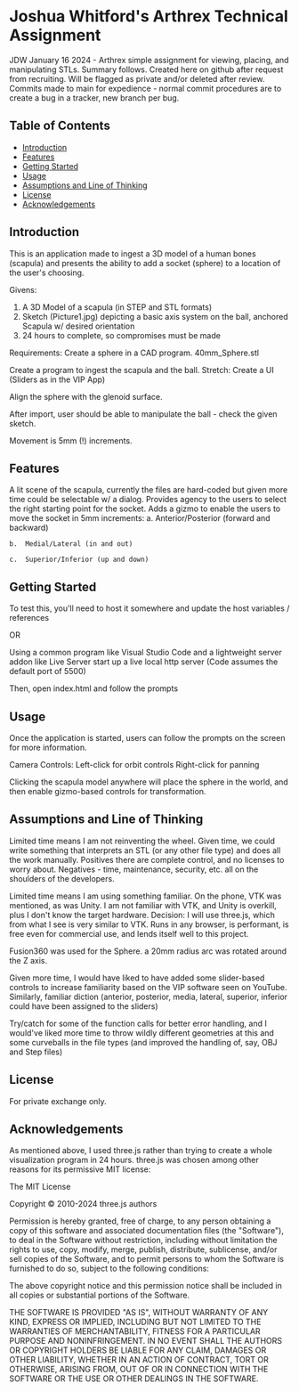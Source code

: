 # Joshua Whitford's Arthrex Technical Assignment

JDW January 16 2024 - Arthrex simple assignment for viewing, placing, and manipulating STLs.
Summary follows. Created here on github after request from recruiting. Will be flagged as private and/or deleted after review.
Commits made to main for expedience - normal commit procedures are to create a bug in a tracker, new branch per bug.

## Table of Contents

- [Introduction](#introduction)
- [Features](#features)
- [Getting Started](#getting-started)
- [Usage](#usage)
- [Assumptions and Line of Thinking](#assumptions)
- [License](#license)
- [Acknowledgements](#acknowledgements)

## Introduction

This is an application made to ingest a 3D model of a human bones (scapula) and presents the ability to add a socket (sphere)
to a location of the user's choosing. 

Givens:
1. A 3D Model of a scapula (in STEP and STL formats)
2. Sketch (Picture1.jpg) depicting a basic axis system on the ball, anchored Scapula w/ desired orientation
3. 24 hours to complete, so compromises must be made

Requirements:
  Create a sphere in a CAD program.
    40mm_Sphere.stl

  Create a program to ingest the scapula and the ball.
    Stretch: Create a UI (Sliders as in the VIP App)

  Align the sphere with the glenoid surface.

  After import, user should be able to manipulate the ball - check the given sketch.

  Movement is 5mm (!) increments.

## Features

A lit scene of the scapula, currently the files are hard-coded but given more time could be selectable w/ a dialog.
Provides agency to the users to select the right starting point for the socket.
Adds a gizmo to enable the users to move the socket in 5mm increments:
    a.  Anterior/Posterior (forward and backward)

    b.  Medial/Lateral (in and out)

    c.  Superior/Inferior (up and down)

## Getting Started

To test this, you'll need to host it somewhere and update the host variables / references

OR

Using a common program like Visual Studio Code and a lightweight server addon like Live Server
start up a live local http server (Code assumes the default port of 5500)

Then, open index.html and follow the prompts

## Usage

Once the application is started, users can follow the prompts on the screen for more information.

Camera Controls:
  Left-click for orbit controls
  Right-click for panning

Clicking the scapula model anywhere will place the sphere in the world, and then enable gizmo-based controls for transformation.

## Assumptions and Line of Thinking

Limited time means I am not reinventing the wheel.
   Given time, we could write something that interprets an STL (or any other file type) and does all the work manually.
   Positives there are complete control, and no licenses to worry about.
   Negatives - time, maintenance, security, etc. all on the shoulders of the developers.

Limited time means I am using something familiar.
   On the phone, VTK was mentioned, as was Unity.
   I am not familiar with VTK, and Unity is overkill, plus I don't know the target hardware.
   Decision: I will use three.js, which from what I see is very similar to VTK.
   Runs in any browser, is performant, is free even for commercial use, and lends itself well to this project.

Fusion360 was used for the Sphere. a 20mm radius arc was rotated around the Z axis.

Given more time, I would have liked to have added some slider-based controls to increase familiarity based on the VIP software seen on YouTube. Similarly, familiar diction (anterior, posterior, media, lateral, superior, inferior could have been assigned to the sliders)

Try/catch for some of the function calls for better error handling, and I would've liked more time to throw wildly different geometries at this and some curveballs in the file types (and improved the handling of, say, OBJ and Step files)

## License

For private exchange only.

## Acknowledgements

As mentioned above, I used three.js rather than trying to create a whole visualization program in 24 hours.
three.js was chosen among other reasons for its permissive MIT license:

The MIT License

Copyright © 2010-2024 three.js authors

Permission is hereby granted, free of charge, to any person obtaining a copy
of this software and associated documentation files (the "Software"), to deal
in the Software without restriction, including without limitation the rights
to use, copy, modify, merge, publish, distribute, sublicense, and/or sell
copies of the Software, and to permit persons to whom the Software is
furnished to do so, subject to the following conditions:

The above copyright notice and this permission notice shall be included in
all copies or substantial portions of the Software.

THE SOFTWARE IS PROVIDED "AS IS", WITHOUT WARRANTY OF ANY KIND, EXPRESS OR
IMPLIED, INCLUDING BUT NOT LIMITED TO THE WARRANTIES OF MERCHANTABILITY,
FITNESS FOR A PARTICULAR PURPOSE AND NONINFRINGEMENT. IN NO EVENT SHALL THE
AUTHORS OR COPYRIGHT HOLDERS BE LIABLE FOR ANY CLAIM, DAMAGES OR OTHER
LIABILITY, WHETHER IN AN ACTION OF CONTRACT, TORT OR OTHERWISE, ARISING FROM,
OUT OF OR IN CONNECTION WITH THE SOFTWARE OR THE USE OR OTHER DEALINGS IN
THE SOFTWARE.



